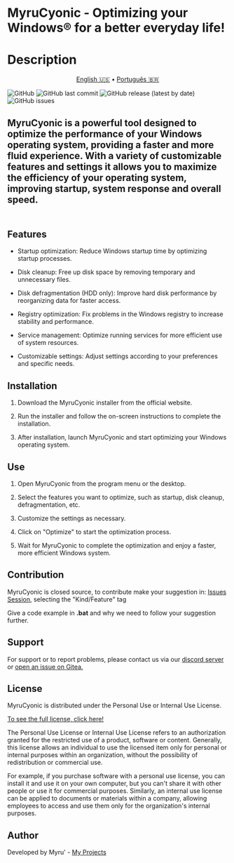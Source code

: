 # MyruCyonic - Optimizing your Windows® for a better everyday life!



<h1> Description </h1>

<p align="center">
  <a href="https://github.com/worbadillitics/MyruCyonic/blob/stable/docs/readme-en.md">English 🇺🇸</a>
  •
  <a href="readme.md">Português 🇧🇷</a>
</p>

<p align="center">
  
  <a>![GitHub](https://img.shields.io/github/license/Worbadillitics/MyruCyonic)
   ![GitHub last commit](https://img.shields.io/github/last-commit/Worbadillitics/MyruCyonic)
   ![GitHub release (latest by date)](https://img.shields.io/github/v/release/Worbadillitics/MyruCyonic)
   ![GitHub issues](https://img.shields.io/github/issues/Worbadillitics/MyruCyonic)
  </a>  
</p>

<h2>MyruCyonic is a powerful tool designed to optimize the performance of your Windows operating system, providing a faster and more fluid experience. With a variety of customizable features and settings it allows you to maximize the efficiency of your operating system, improving startup, system response and overall speed.<br><br></h2>


## Features


- Startup optimization: Reduce Windows startup time by optimizing startup processes.

- Disk cleanup: Free up disk space by removing temporary and unnecessary files.

- Disk defragmentation (HDD only): Improve hard disk performance by reorganizing data for faster access.

- Registry optimization: Fix problems in the Windows registry to increase stability and performance.

- Service management: Optimize running services for more efficient use of system resources.

- Customizable settings: Adjust settings according to your preferences and specific needs.


## Installation


1. Download the MyruCyonic installer from the official website.

2. Run the installer and follow the on-screen instructions to complete the installation.

3. After installation, launch MyruCyonic and start optimizing your Windows operating system.


## Use


1. Open MyruCyonic from the program menu or the desktop.

2. Select the features you want to optimize, such as startup, disk cleanup, defragmentation, etc.

3. Customize the settings as necessary.

4. Click on "Optimize" to start the optimization process.

5. Wait for MyruCyonic to complete the optimization and enjoy a faster, more efficient Windows system.


## Contribution


MyruCyonic is closed source, to contribute make your suggestion in: [Issues Session](https://gitea.com/Worbadillitics/MyruCyonic/issues/new), selecting the "Kind/Feature" tag


Give a code example in **.bat** and why we need to follow your suggestion further.


## Support


For support or to report problems, please contact us via our [discord server](https://discord.gg/a5tXD92Y38) or [open an issue on Gitea.](https://gitea.com/Worbadillitics/MyruCyonic/issues/new)


## License


MyruCyonic is distributed under the Personal Use or Internal Use License.

[To see the full license, click here!](https://github.com/worbadillitics/MyruCyonic/blob/stable/docs/license-en.md)


The Personal Use License or Internal Use License refers to an authorization granted for the restricted use of a product, software or content. Generally, this license allows an individual to use the licensed item only for personal or internal purposes within an organization, without the possibility of redistribution or commercial use.


For example, if you purchase software with a personal use license, you can install it and use it on your own computer, but you can't share it with other people or use it for commercial purposes. Similarly, an internal use license can be applied to documents or materials within a company, allowing employees to access and use them only for the organization's internal purposes.



## Author


Developed by Myru' - [My Projects](https://gitea.com/Worbadillitics)
